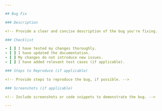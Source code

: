 ```yaml
---

## Bug Fix

### Description

<!-- Provide a clear and concise description of the bug you're fixing. -->

### Checklist

- [ ] I have tested my changes thoroughly.
- [ ] I have updated the documentation.
- [ ] My changes do not introduce new issues.
- [ ] I have added relevant test cases (if applicable).

### Steps to Reproduce (if applicable)

<!-- Provide steps to reproduce the bug, if possible. -->

### Screenshots (if applicable)

<!-- Include screenshots or code snippets to demonstrate the bug. -->

---
```

